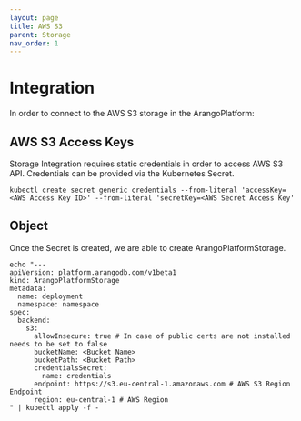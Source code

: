 ```yaml
---
layout: page
title: AWS S3
parent: Storage
nav_order: 1
---
```


# Integration

In order to connect to the AWS S3 storage in the ArangoPlatform:

## AWS S3 Access Keys

Storage Integration requires static credentials in order to access AWS S3 API. Credentials can be provided via the Kubernetes Secret.

```shell
kubectl create secret generic credentials --from-literal 'accessKey=<AWS Access Key ID>' --from-literal 'secretKey=<AWS Secret Access Key'
```

## Object

Once the Secret is created, we are able to create ArangoPlatformStorage.

```
echo "---
apiVersion: platform.arangodb.com/v1beta1
kind: ArangoPlatformStorage
metadata:
  name: deployment
  namespace: namespace
spec:
  backend:
    s3:
      allowInsecure: true # In case of public certs are not installed needs to be set to false
      bucketName: <Bucket Name>
      bucketPath: <Bucket Path>
      credentialsSecret:
        name: credentials 
      endpoint: https://s3.eu-central-1.amazonaws.com # AWS S3 Region Endpoint
      region: eu-central-1 # AWS Region
" | kubectl apply -f -
```